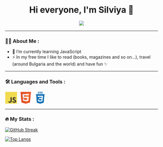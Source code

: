 
<h1 align="center" >                                                         
   Hi everyone, I'm Silviya 👋  
   </h1>
<p align="center"> <img src="https://media.giphy.com/media/IbCcsxPmxGzKugAa70/giphy.gif" width="250"  /></p>
 
---

### :woman_technologist: About Me :
- 🌱 I’m currently learning JavaScript 
- ⚡ In my free time I like to read (books, magazines and so on...), travel (around Bulgaria and the world) and have fun ✨

---

### :hammer_and_wrench: Languages and Tools :
  <img src="https://github.com/devicons/devicon/blob/master/icons/javascript/javascript-original.svg" title="JavaScript" alt="JavaScript" width="40" height="40"/>&nbsp;
   <img src="https://github.com/devicons/devicon/blob/master/icons/html5/html5-original.svg" title="HTML5" alt="HTML" width="40" height="40"/>&nbsp;
  <img src="https://github.com/devicons/devicon/blob/master/icons/css3/css3-plain-wordmark.svg"  title="CSS3" alt="CSS" width="40" height="40"/>&nbsp;
 

---

### :fire: My Stats :
[![GitHub Streak](http://github-readme-streak-stats.herokuapp.com?user=SilviyaIvanova91&theme=radical&date_format=j%20M%5B%20Y%5D)](https://git.io/streak-stats)


[![Top Langs](https://github-readme-stats.vercel.app/api/top-langs/?username=SilviyaIvanova91&layout=compact&theme=vision-friendly-dark)](https://github.com/anuraghazra/github-readme-stats)

<!--
**SilviyaIvanova91/SilviyaIvanova91** is a ✨ _special_ ✨ repository because its `README.md` (this file) appears on your GitHub profile.

Here are some ideas to get you started:

- 🔭 I’m currently working on ...

- 👯 I’m looking to collaborate on ...
- 🤔 I’m looking for help with ...
- 💬 Ask me about ...
- 📫 How to reach me: ...
- 😄 Pronouns: ...



